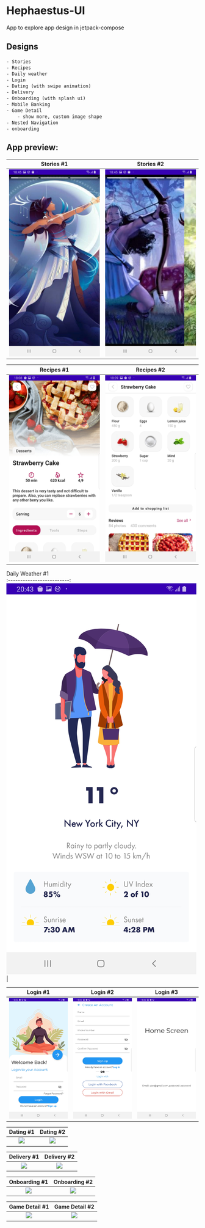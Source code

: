 # Hephaestus-UI
App to explore app design in jetpack-compose

## Designs
    - Stories
    - Recipes
    - Daily weather
    - Login
    - Dating (with swipe animation)
    - Delivery
    - Onboarding (with splash ui)
    - Mobile Banking
    - Game Detail 
        - show more, custom image shape
    - Nested Navigation 
    - onboarding


## App preview:


Stories #1            |  Stories #2            
:-------------------------:|:----------------------------:
<img src="images/Stories_1.jpg">    |  <img src="images/Stories_2.jpg"> 

Recipes #1            |  Recipes #2            
:-------------------------:|:----------------------------:
<img src="images/Recipes_1.jpg">    |  <img src="images/Recipes_2.jpg">   

Daily Weather #1                   
:-------------------------:
<img src="images/Daily_Weather_1.jpg">   |

Login #1            |  Login #2     |   Login #3
:-------------------------:|:----------------------------:|:----------------------------:
<img src="images/Login_1.jpg">    |  <img src="images/Login_2.jpg">  | <img src="images/Login_3.jpg">

Dating #1            |  Dating #2
:-------------------------:|:----------------------------:
<img src="images/Dating_1.jpg">    |  <img src="images/Dating_2.jpg">   

Delivery #1            |  Delivery #2
:-------------------------:|:----------------------------:
<img src="images/Delivery_1.jpg">    |  <img src="images/Delivery_2.jpg">

Onboarding #1            |  Onboarding #2
:-------------------------:|:----------------------------:
<img src="images/Onboarding_1.jpg">    |  <img src="images/Onboarding_2.jpg">   

Game Detail #1            |  Game Detail #2
:-------------------------:|:----------------------------:
<img src="images/Game_Detail_1.jpg">    |  <img src="images/Game_Detail_2.jpg">   
